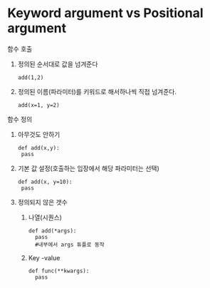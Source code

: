 # Keyword argument vs Positional argument



함수 호출

1. 정의된 순서대로 값을 넘겨준다

   ```
   add(1,2)
   ```

2. 정의된 이름(파라미터)를 키워드로 해서하나씩 직접 넘겨준다.

   ```
   add(x=1, y=2)
   ```

함수 정의

1. 아무것도 안하기

   ```
   def add(x,y):
   	pass
   ```

2. 기본 값 설정(호출하는 입장에서 해당 파라미터는 선택)

   ```
   def add(x, y=10):
   	pass
   ```

3. 정의되지 않은 갯수

   1. 나열(시퀀스)

      ```
      def add(*args):
      	pass
      	#내부에서 args 튜플로 동작
      ```

   2. Key -value

      ```
      def func(**kwargs):
      	pass
      ```

   

   